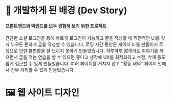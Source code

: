 📖 개발하게 된 배경 (Dev Story)
=============
#### 프론트엔드와 벡엔드를 모두 경험해 보기 위한 프로젝트
간단한 소셜 로그인을 통해 빠르게 로그인이 가능하고 글을 작성할 때 직관적인 UI를 갖춰 누구든 편하게 글을 작성할 수 있습니다. 로딩 시간 동안은 게이지 바를 만들어서 로딩으로 인한 불편함을 잘 느끼지 못하게 만들었습니다.
하루하루 짧게라도 이야기를 적으면서 글을 적는 연습을 할 수 있으면 좋다고 생각해 UX를 최적화하고 수정, 삭제 등도 쉽게 접근할 수 있게 만들었습니다. 여러 페이지를 거치지 않고 "활동 내역" 페이지 안에서 전부 처리할 수 있게 만들었습니다.

🖼️ 웹 사이트 디자인
=============
